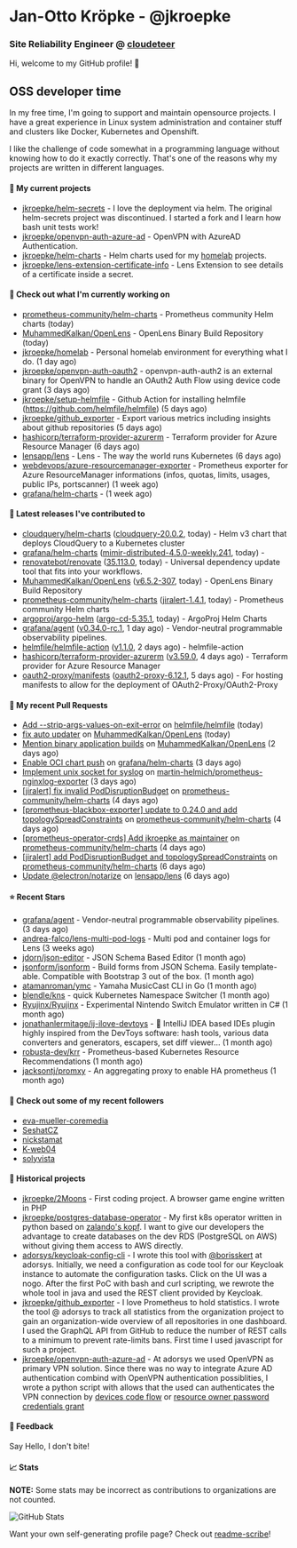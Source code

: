 # Jan-Otto Kröpke - @jkroepke
### Site Reliability Engineer @ [cloudeteer](https://cloudeteer.de/)

Hi, welcome to my GitHub profile! 👋

## OSS developer time
In my free time, I'm going to support and maintain opensource projects. I have a great experience in Linux system administration and container stuff and clusters like Docker, Kubernetes and Openshift.

I like the challenge of code somewhat in a programming language without knowing how to do it exactly correctly. That's one of the reasons why my projects are written in different languages.

#### 🌱 My current projects
- [jkroepke/helm-secrets](https://github.com/jkroepke/helm-secrets) - I love the deployment via helm. The original helm-secrets project was discontinued. I started a fork and I learn how bash unit tests work!
- [jkroepke/openvpn-auth-azure-ad](https://github.com/jkroepke/openvpn-auth-azure-ad) - OpenVPN with AzureAD Authentication.
- [jkroepke/helm-charts](https://github.com/jkroepke/helm-charts) - Helm charts used for my [homelab](https://github.com/jkroepke/homelab) projects.
- [jkroepke/lens-extension-certificate-info](https://github.com/jkroepke/lens-extension-certificate-info) - Lens Extension to see details of a certificate inside a secret.

#### 👷 Check out what I'm currently working on

- [prometheus-community/helm-charts](https://github.com/prometheus-community/helm-charts) - Prometheus community Helm charts (today)
- [MuhammedKalkan/OpenLens](https://github.com/MuhammedKalkan/OpenLens) - OpenLens Binary Build Repository (today)
- [jkroepke/homelab](https://github.com/jkroepke/homelab) - Personal homelab environment for everything what I do. (1 day ago)
- [jkroepke/openvpn-auth-oauth2](https://github.com/jkroepke/openvpn-auth-oauth2) - openvpn-auth-auth2 is an external binary for OpenVPN to handle an OAuth2 Auth Flow using device code grant (3 days ago)
- [jkroepke/setup-helmfile](https://github.com/jkroepke/setup-helmfile) - Github Action for installing helmfile (https://github.com/helmfile/helmfile) (5 days ago)
- [jkroepke/github_exporter](https://github.com/jkroepke/github_exporter) - Export various metrics including insights about github repositories (5 days ago)
- [hashicorp/terraform-provider-azurerm](https://github.com/hashicorp/terraform-provider-azurerm) - Terraform provider for Azure Resource Manager (6 days ago)
- [lensapp/lens](https://github.com/lensapp/lens) - Lens - The way the world runs Kubernetes (6 days ago)
- [webdevops/azure-resourcemanager-exporter](https://github.com/webdevops/azure-resourcemanager-exporter) - Prometheus exporter for Azure ResourceManager informations (infos, quotas, limits, usages, public IPs, portscanner) (1 week ago)
- [grafana/helm-charts](https://github.com/grafana/helm-charts) -  (1 week ago)

#### 🔭 Latest releases I've contributed to

- [cloudquery/helm-charts](https://github.com/cloudquery/helm-charts) ([cloudquery-20.0.2](https://github.com/cloudquery/helm-charts/releases/tag/cloudquery-20.0.2), today) - Helm v3 chart that deploys CloudQuery to a Kubernetes cluster
- [grafana/helm-charts](https://github.com/grafana/helm-charts) ([mimir-distributed-4.5.0-weekly.241](https://github.com/grafana/helm-charts/releases/tag/mimir-distributed-4.5.0-weekly.241), today) - 
- [renovatebot/renovate](https://github.com/renovatebot/renovate) ([35.113.0](https://github.com/renovatebot/renovate/releases/tag/35.113.0), today) - Universal dependency update tool that fits into your workflows.
- [MuhammedKalkan/OpenLens](https://github.com/MuhammedKalkan/OpenLens) ([v6.5.2-307](https://github.com/MuhammedKalkan/OpenLens/releases/tag/v6.5.2-307), today) - OpenLens Binary Build Repository
- [prometheus-community/helm-charts](https://github.com/prometheus-community/helm-charts) ([jiralert-1.4.1](https://github.com/prometheus-community/helm-charts/releases/tag/jiralert-1.4.1), today) - Prometheus community Helm charts
- [argoproj/argo-helm](https://github.com/argoproj/argo-helm) ([argo-cd-5.35.1](https://github.com/argoproj/argo-helm/releases/tag/argo-cd-5.35.1), today) - ArgoProj Helm Charts
- [grafana/agent](https://github.com/grafana/agent) ([v0.34.0-rc.1](https://github.com/grafana/agent/releases/tag/v0.34.0-rc.1), 1 day ago) - Vendor-neutral programmable observability pipelines.
- [helmfile/helmfile-action](https://github.com/helmfile/helmfile-action) ([v1.1.0](https://github.com/helmfile/helmfile-action/releases/tag/v1.1.0), 2 days ago) - helmfile-action
- [hashicorp/terraform-provider-azurerm](https://github.com/hashicorp/terraform-provider-azurerm) ([v3.59.0](https://github.com/hashicorp/terraform-provider-azurerm/releases/tag/v3.59.0), 4 days ago) - Terraform provider for Azure Resource Manager
- [oauth2-proxy/manifests](https://github.com/oauth2-proxy/manifests) ([oauth2-proxy-6.12.1](https://github.com/oauth2-proxy/manifests/releases/tag/oauth2-proxy-6.12.1), 5 days ago) - For hosting manifests to allow for the deployment of OAuth2-Proxy/OAuth2-Proxy

#### 🔨 My recent Pull Requests

- [Add --strip-args-values-on-exit-error](https://github.com/helmfile/helmfile/pull/887) on [helmfile/helmfile](https://github.com/helmfile/helmfile) (today)
- [fix auto updater](https://github.com/MuhammedKalkan/OpenLens/pull/156) on [MuhammedKalkan/OpenLens](https://github.com/MuhammedKalkan/OpenLens) (today)
- [Mention binary application builds](https://github.com/MuhammedKalkan/OpenLens/pull/153) on [MuhammedKalkan/OpenLens](https://github.com/MuhammedKalkan/OpenLens) (2 days ago)
- [Enable OCI chart push](https://github.com/grafana/helm-charts/pull/2443) on [grafana/helm-charts](https://github.com/grafana/helm-charts) (3 days ago)
- [Implement unix socket for syslog](https://github.com/martin-helmich/prometheus-nginxlog-exporter/pull/333) on [martin-helmich/prometheus-nginxlog-exporter](https://github.com/martin-helmich/prometheus-nginxlog-exporter) (3 days ago)
- [[jiralert] fix invalid PodDisruptionBudget](https://github.com/prometheus-community/helm-charts/pull/3458) on [prometheus-community/helm-charts](https://github.com/prometheus-community/helm-charts) (4 days ago)
- [[prometheus-blackbox-exporter] update to 0.24.0 and add topologySpreadConstraints](https://github.com/prometheus-community/helm-charts/pull/3457) on [prometheus-community/helm-charts](https://github.com/prometheus-community/helm-charts) (4 days ago)
- [[prometheus-operator-crds] Add jkroepke as maintainer](https://github.com/prometheus-community/helm-charts/pull/3456) on [prometheus-community/helm-charts](https://github.com/prometheus-community/helm-charts) (4 days ago)
- [[jiralert] add PodDisruptionBudget and topologySpreadConstraints](https://github.com/prometheus-community/helm-charts/pull/3452) on [prometheus-community/helm-charts](https://github.com/prometheus-community/helm-charts) (6 days ago)
- [Update @electron/notarize](https://github.com/lensapp/lens/pull/7813) on [lensapp/lens](https://github.com/lensapp/lens) (6 days ago)

#### ⭐ Recent Stars

- [grafana/agent](https://github.com/grafana/agent) - Vendor-neutral programmable observability pipelines. (3 days ago)
- [andrea-falco/lens-multi-pod-logs](https://github.com/andrea-falco/lens-multi-pod-logs) - Multi pod and container logs for Lens (3 weeks ago)
- [jdorn/json-editor](https://github.com/jdorn/json-editor) - JSON Schema Based Editor (1 month ago)
- [jsonform/jsonform](https://github.com/jsonform/jsonform) - Build forms from JSON Schema. Easily template-able. Compatible with Bootstrap 3 out of the box. (1 month ago)
- [atamanroman/ymc](https://github.com/atamanroman/ymc) - Yamaha MusicCast CLI in Go (1 month ago)
- [blendle/kns](https://github.com/blendle/kns) - quick Kubernetes Namespace Switcher (1 month ago)
- [Ryujinx/Ryujinx](https://github.com/Ryujinx/Ryujinx) - Experimental Nintendo Switch Emulator written in C# (1 month ago)
- [jonathanlermitage/ij-ilove-devtoys](https://github.com/jonathanlermitage/ij-ilove-devtoys) - 🧩 IntelliJ IDEA based IDEs plugin highly inspired from the DevToys software: hash tools, various data converters and generators, escapers, set diff viewer... (1 month ago)
- [robusta-dev/krr](https://github.com/robusta-dev/krr) - Prometheus-based Kubernetes Resource Recommendations (1 month ago)
- [jacksontj/promxy](https://github.com/jacksontj/promxy) - An aggregating proxy to enable HA prometheus (1 month ago)

#### 👯 Check out some of my recent followers

- [eva-mueller-coremedia](https://github.com/eva-mueller-coremedia)
- [SeshatCZ](https://github.com/SeshatCZ)
- [nickstamat](https://github.com/nickstamat)
- [K-web04](https://github.com/K-web04)
- [solyvista](https://github.com/solyvista)

#### 📜 Historical projects
- [jkroepke/2Moons](https://github.com/jkroepke/2Moons) - First coding project. A browser game engine written in PHP
- [jkroepke/postgres-database-operator](https://github.com/jkroepke/postgres-database-operator) - My first k8s operator written in python based on [zalando's kopf](https://github.com/zalando-incubator/kopf). I want to give our developers the advantage to create databases on the dev RDS (PostgreSQL on AWS) without giving them access to AWS directly.
- [adorsys/keycloak-config-cli](https://github.com/adorsys/keycloak-config-cli) - I wrote this tool with [@borisskert](https://github.com/borisskert) at adorsys. Initially, we need a configuration as code tool for our Keycloak instance to automate the configuration tasks. Click on the UI was a nogo. After the first PoC with bash and curl scripting, we rewrote the whole tool in java and used the REST client provided by Keycloak.
- [jkroepke/github_exporter](https://github.com/jkroepke/github_exporter) - I love Prometheus to hold statistics. I wrote the tool @ adorsys to track all statistics from the organization project to gain an organization-wide overview of all repositories in one dashboard. I used the GraphQL API from GitHub to reduce the number of REST calls to a minimum to prevent rate-limits bans. First time I used javascript for such a project.
- [jkroepke/openvpn-auth-azure-ad](https://github.com/jkroepke/openvpn-auth-azure-ad) - At adorsys we used OpenVPN as primary VPN solution. Since there was no way to integrate Azure AD authentication combind with OpenVPN authentication possiblities, I wrote a python script with allows that the used can authenticates the VPN connection by [devices code flow](https://docs.microsoft.com/en-us/azure/active-directory/develop/v2-oauth2-device-code) or [resource owner password credentials grant](https://docs.microsoft.com/en-us/azure/active-directory/develop/v2-oauth-ropc)

#### 💬 Feedback

Say Hello, I don't bite!

#### 📈 Stats

**NOTE:** Some stats may be incorrect as contributions to organizations
are not counted.

![GitHub Stats](https://github-readme-stats.vercel.app/api?username=jkroepke&count_private=false&theme=tokyonight&show_icons=true)

Want your own self-generating profile page? Check out [readme-scribe](https://github.com/muesli/readme-scribe)!
